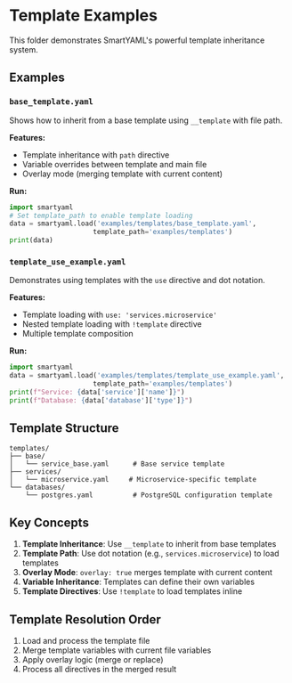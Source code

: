 # Template Examples

This folder demonstrates SmartYAML's powerful template inheritance system.

## Examples

### `base_template.yaml`
Shows how to inherit from a base template using `__template` with file path.

**Features:**
- Template inheritance with `path` directive
- Variable overrides between template and main file
- Overlay mode (merging template with current content)

**Run:**
```python
import smartyaml
# Set template_path to enable template loading
data = smartyaml.load('examples/templates/base_template.yaml',
                     template_path='examples/templates')
print(data)
```

### `template_use_example.yaml`
Demonstrates using templates with the `use` directive and dot notation.

**Features:**
- Template loading with `use: 'services.microservice'`
- Nested template loading with `!template` directive
- Multiple template composition

**Run:**
```python
import smartyaml
data = smartyaml.load('examples/templates/template_use_example.yaml',
                     template_path='examples/templates')
print(f"Service: {data['service']['name']}")
print(f"Database: {data['database']['type']}")
```

## Template Structure

```
templates/
├── base/
│   └── service_base.yaml      # Base service template
├── services/
│   └── microservice.yaml     # Microservice-specific template
└── databases/
    └── postgres.yaml          # PostgreSQL configuration template
```

## Key Concepts

1. **Template Inheritance**: Use `__template` to inherit from base templates
2. **Template Path**: Use dot notation (e.g., `services.microservice`) to load templates
3. **Overlay Mode**: `overlay: true` merges template with current content
4. **Variable Inheritance**: Templates can define their own variables
5. **Template Directives**: Use `!template` to load templates inline

## Template Resolution Order

1. Load and process the template file
2. Merge template variables with current file variables
3. Apply overlay logic (merge or replace)
4. Process all directives in the merged result
